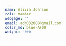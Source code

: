 ```yaml
---
name: Alicia Johnson
role: Member
webpage: ''
email: adj032008@gmail.com
color_md: blue-A700
weight: '500'

---
```




